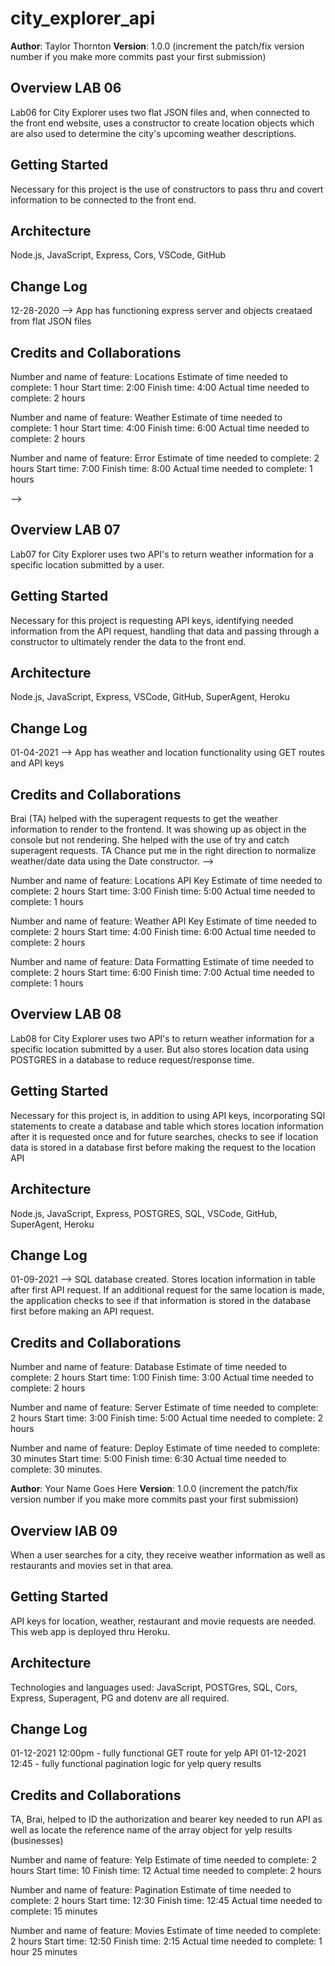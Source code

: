 # city_explorer_api

**Author**: Taylor Thornton
**Version**: 1.0.0 (increment the patch/fix version number if you make more commits past your first submission)
## Overview LAB 06
Lab06 for City Explorer uses two flat JSON files and, when connected to the front end website, uses a constructor to create location objects which are also used to determine the city's upcoming weather descriptions. 

## Getting Started
Necessary for this project is the use of constructors to pass thru and covert information to be connected to the front end.

## Architecture
Node.js, JavaScript, Express, Cors, VSCode, GitHub

## Change Log
12-28-2020 --> App has functioning express server and objects creataed from flat JSON files


## Credits and Collaborations
<!-- Give credit (and a link) to other people or resources that helped you build this application. -->

Number and name of feature: Locations
Estimate of time needed to complete: 1 hour
Start time: 2:00
Finish time: 4:00
Actual time needed to complete: 2 hours

Number and name of feature: Weather
Estimate of time needed to complete: 1 hour
Start time: 4:00
Finish time: 6:00
Actual time needed to complete: 2 hours

Number and name of feature: Error
Estimate of time needed to complete: 2 hours
Start time: 7:00
Finish time: 8:00
Actual time needed to complete: 1 hours

-->
<!-- ----------------------------------------------------- -->
## Overview LAB 07
Lab07 for City Explorer uses two API's to return weather information for a specific location submitted by a user. 

## Getting Started
Necessary for this project is requesting API keys, identifying needed information from the API request, handling that data and passing through a constructor to ultimately render the data to the front end.

## Architecture
Node.js, JavaScript, Express, VSCode, GitHub, SuperAgent, Heroku

## Change Log
01-04-2021 --> App has weather and location functionality using GET routes and API keys 

## Credits and Collaborations
Brai (TA) helped with the superagent requests to get the weather information to render to the frontend.  It was showing up as object in the console but not rendering.  She helped with the use of try and catch superagent requests. TA Chance put me in the right direction to normalize weather/date data using the Date constructor.
-->

Number and name of feature: Locations API Key
Estimate of time needed to complete: 2 hours
Start time: 3:00
Finish time: 5:00
Actual time needed to complete: 1 hours

Number and name of feature: Weather API Key
Estimate of time needed to complete: 2 hours
Start time: 4:00
Finish time: 6:00
Actual time needed to complete: 2 hours

Number and name of feature: Data Formatting
Estimate of time needed to complete: 2 hours
Start time: 6:00
Finish time: 7:00
Actual time needed to complete: 1 hours

<!-- ------------------------------------------------ -->

## Overview LAB 08
Lab08 for City Explorer uses two API's to return weather information for a specific location submitted by a user. But also stores location data using POSTGRES in a database to reduce request/response time. 

## Getting Started
Necessary for this project is, in addition to using API keys, incorporating SQl statements to create a database and table which stores location information after it is requested once and for future searches, checks to see if location data is stored in a database first before making the request to the location API

## Architecture
Node.js, JavaScript, Express, POSTGRES, SQL, VSCode, GitHub, SuperAgent, Heroku 

## Change Log
01-09-2021 --> SQL database created. Stores location information in table after first API request.  If an additional request for the same location is made, the application checks to see if that information is stored in the database first before making an API request.

## Credits and Collaborations

Number and name of feature: Database
Estimate of time needed to complete: 2 hours
Start time: 1:00
Finish time: 3:00
Actual time needed to complete: 2 hours

Number and name of feature: Server
Estimate of time needed to complete: 2 hours
Start time: 3:00
Finish time: 5:00
Actual time needed to complete: 2 hours

Number and name of feature: Deploy
Estimate of time needed to complete: 30 minutes
Start time: 5:00
Finish time: 6:30
Actual time needed to complete: 30 minutes.

<!-- ---------------------------------------------- -->
**Author**: Your Name Goes Here
**Version**: 1.0.0 (increment the patch/fix version number if you make more commits past your first submission)

## Overview lAB 09
When a user searches for a city, they receive weather information as well as restaurants and movies set in that area. 

## Getting Started
API keys for location, weather, restaurant and movie requests are needed.  This web app is deployed thru Heroku. 

## Architecture
Technologies and languages used: JavaScript, POSTGres, SQL, Cors, Express, Superagent, PG and dotenv are all required.


## Change Log
01-12-2021 12:00pm - fully functional GET route for yelp API
01-12-2021 12:45 - fully functional pagination logic for yelp query results


## Credits and Collaborations
TA, Brai, helped to ID the authorization and bearer key needed to run API as well as locate the reference name of the array object for yelp results (businesses)

Number and name of feature: Yelp
Estimate of time needed to complete: 2 hours
Start time: 10
Finish time: 12
Actual time needed to complete: 2 hours

Number and name of feature: Pagination
Estimate of time needed to complete: 2 hours
Start time: 12:30
Finish time: 12:45
Actual time needed to complete: 15 minutes

Number and name of feature: Movies
Estimate of time needed to complete: 2 hours
Start time: 12:50
Finish time: 2:15
Actual time needed to complete: 1 hour 25 minutes



